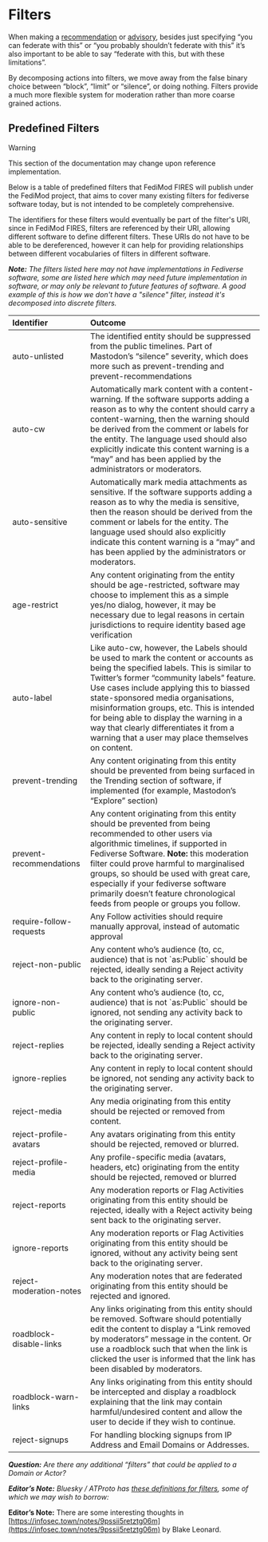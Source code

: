 # Filters

When making a [recommendation](./changes/recommendations.md) or [advisory](./changes/advisories.md), besides just specifying “you can federate with this” or “you probably shouldn’t federate with this” it’s also important to be able to say “federate with this, but with these limitations”.

By decomposing actions into filters, we move away from the false binary choice between “block”, “limit” or “silence”, or doing nothing. Filters provide a much more flexible system for moderation rather than more coarse grained actions.

## Predefined Filters

> [!WARNING]
> This section of the documentation may change upon reference implementation.

Below is a table of predefined filters that FediMod FIRES will publish under the FediMod project, that aims to cover many existing filters for fediverse software today, but is not intended to be completely comprehensive.

The identifiers for these filters would eventually be part of the filter's URI, since in FediMod FIRES, filters are referenced by their URI, allowing different software to define different filters. These URIs do not have to be able to be dereferenced, however it can help for providing relationships between different vocabularies of filters in different software.

***Note:** The filters listed here may not have implementations in Fediverse software, some are listed here which may need future implementation in software, or may only be relevant to future features of software. A good example of this is how we don't have a "silence" filter, instead it's decomposed into discrete filters.*

| Identifier | Outcome |
| :---- | :---- |
| auto-unlisted | The identified entity should be suppressed from the public timelines.  Part of Mastodon’s “silence” severity, which does more such as prevent-trending and prevent-recommendations |
| auto-cw | Automatically mark content with a content-warning. If the software supports adding a reason as to why the content should carry a content-warning,  then the warning should be derived from the comment or labels for the entity. The language used should also explicitly indicate this content warning is a “may” and has been applied by the administrators or moderators. |
| auto-sensitive | Automatically mark media attachments as sensitive. If the software supports adding a reason as to why the media is sensitive, then the reason should be derived from the comment or labels for the entity. The language used should also explicitly indicate this content warning is a “may” and has been applied by the administrators or moderators. |
| age-restrict | Any content originating from the entity should be age-restricted, software may choose to implement this as a simple yes/no dialog, however, it may be necessary due to legal reasons in certain jurisdictions to require identity based age verification |
| auto-label | Like auto-cw, however, the Labels should be used to mark the content or accounts as being the specified labels. This is similar to Twitter’s former “community labels” feature. Use cases include applying this to  biassed state-sponsored media organisations, misinformation groups, etc. This is intended for being able to display the warning in a way that clearly differentiates it from a warning that a user may place themselves on content. |
| prevent-trending | Any content originating from this entity should be prevented from being surfaced in the Trending section of software, if implemented (for example, Mastodon’s “Explore” section) |
| prevent-recommendations | Any content originating from this entity should be prevented from being recommended to other users via algorithmic timelines, if supported in Fediverse Software. **Note:** this moderation filter could prove harmful to marginalised groups, so should be used with great care, especially if your fediverse software primarily doesn’t feature chronological feeds from people or groups you follow. |
| require-follow-requests | Any Follow activities should require manually approval, instead of automatic approval |
| reject-non-public | Any content who’s audience (to, cc, audience) that is not \`as:Public\` should be rejected, ideally sending a Reject activity back to the originating server. |
| ignore-non-public | Any content who’s audience (to, cc, audience) that is not \`as:Public\` should be ignored, not sending any activity back to the originating server. |
| reject-replies | Any content in reply to local content should be rejected, ideally sending a Reject activity back to the originating server. |
| ignore-replies | Any content in reply to local content should be ignored, not sending any activity back to the originating server. |
| reject-media | Any media originating from this entity should be rejected or removed from content. |
| reject-profile-avatars | Any avatars originating from this entity should be rejected, removed or blurred. |
| reject-profile-media | Any profile-specific media (avatars, headers, etc) originating from the entity should be rejected, removed or blurred  |
| reject-reports | Any moderation reports or Flag Activities originating from this entity should be rejected, ideally with a Reject activity being sent back to the originating server. |
| ignore-reports | Any moderation reports or Flag Activities originating from this entity should be ignored, without any activity being sent back to the originating server. |
| reject-moderation-notes | Any moderation notes that are federated originating from this entity should be rejected and ignored. |
| roadblock-disable-links | Any links originating from this entity should be removed. Software should potentially edit the content to display a “Link removed by moderators” message in the content. Or use a roadblock such that when the link is clicked the user is informed that the link has been disabled by moderators. |
| roadblock-warn-links | Any links originating from this entity should be intercepted and display a roadblock explaining that the link may contain harmful/undesired content and allow the user to decide if they wish to continue. |
| reject-signups | For handling blocking signups from IP Address and Email Domains or Addresses.

***Question:** Are there any additional “filters” that could be applied to a Domain or Actor?*

***Editor’s Note:** Bluesky  / ATProto has [these definitions for filters](https://github.com/bluesky-social/proposals/tree/main/0002-labeling-and-moderation-controls#the-possible-actions-on-a-label), some of which we may wish to borrow:*

**Editor’s Note:** There are some interesting thoughts in [https://infosec.town/notes/9pssii5retztg06m](https://infosec.town/notes/9pssii5retztg06m) by Blake Leonard.
